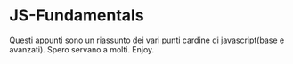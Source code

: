 # JS-Fundamentals

Questi appunti sono un riassunto dei vari punti cardine di javascript(base e avanzati).
Spero servano a molti.
Enjoy.
